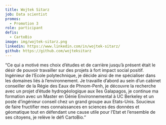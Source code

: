 ```yaml
---
title: Wojtek Sitarz
job: Data scientist
promos:
  - Promotion 3
role: participant
defis:
  - CartoBio
image: img/wojtek-sitarz.png
linkedin: https://www.linkedin.com/in/wojtek-sitarz/
github: https://github.com/wojteksitarz
---
```

“Ce qui a motivé mes choix d’études et de carrière jusqu’à présent était le désir de pouvoir travailler sur des projets à fort impact social positif. Ingénieur de l’Ecole polytechnique, je décide ainsi de me spécialiser dans les domaines liés à l’environnement. Je travaille d’abord au sein d’un cabinet conseiller de la Régie des Eaux de Phnom-Penh, je découvre la recherche avec un projet d’étude hydrogéologique aux îles Galapagos, je continue ma formation avec un Master en Génie Environnemental à UC Berkeley et un poste d’ingénieur conseil chez un grand groupe aux Etats-Unis. Soucieux de faire fructifier mes connaissances en sciences des données et géomatique tout en défendant une cause utile pour l’Etat et l’ensemble de ses citoyens, je relève le défi CartoBio.”

